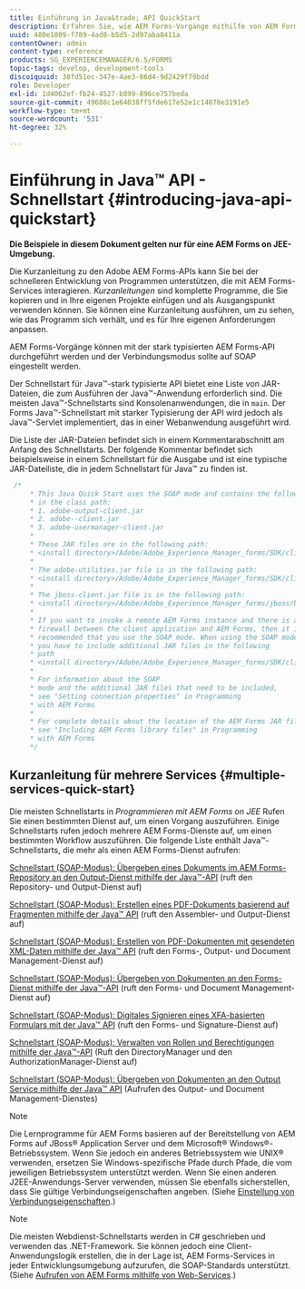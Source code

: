 ```yaml
---
title: Einführung in Java&trade; API QuickStart
description: Erfahren Sie, wie AEM Forms-Vorgänge mithilfe von AEM Forms Java&trade ausgeführt werden können. Eine stark typisierte API ist für die SOAP-Verbindung aktiviert.
uuid: 480e1809-f789-4ad8-b5d5-2d97aba8411a
contentOwner: admin
content-type: reference
products: SG_EXPERIENCEMANAGER/6.5/FORMS
topic-tags: develop, development-tools
discoiquuid: 38fd51ec-347e-4ae3-86d4-9d2429f79bdd
role: Developer
exl-id: 1d4062ef-fb24-4527-b899-896ce757beda
source-git-commit: 49688c1e64038ff5fde617e52e1c14878e3191e5
workflow-type: tm+mt
source-wordcount: '531'
ht-degree: 32%

---
```


# Einführung in Java™ API - Schnellstart {#introducing-java-api-quickstart}

**Die Beispiele in diesem Dokument gelten nur für eine AEM Forms on JEE-Umgebung.**

Die Kurzanleitung zu den Adobe AEM Forms-APIs kann Sie bei der schnelleren Entwicklung von Programmen unterstützen, die mit AEM Forms-Services interagieren. *Kurzanleitungen* sind komplette Programme, die Sie kopieren und in Ihre eigenen Projekte einfügen und als Ausgangspunkt verwenden können. Sie können eine Kurzanleitung ausführen, um zu sehen, wie das Programm sich verhält, und es für Ihre eigenen Anforderungen anpassen.

AEM Forms-Vorgänge können mit der stark typisierten AEM Forms-API durchgeführt werden und der Verbindungsmodus sollte auf SOAP eingestellt werden.

Der Schnellstart für Java™-stark typisierte API bietet eine Liste von JAR-Dateien, die zum Ausführen der Java™-Anwendung erforderlich sind. Die meisten Java™-Schnellstarts sind Konsolenanwendungen, die in `main`. Der Forms Java™-Schnellstart mit starker Typisierung der API wird jedoch als Java™-Servlet implementiert, das in einer Webanwendung ausgeführt wird.

Die Liste der JAR-Dateien befindet sich in einem Kommentarabschnitt am Anfang des Schnellstarts. Der folgende Kommentar befindet sich beispielsweise in einem Schnellstart für die Ausgabe und ist eine typische JAR-Dateiliste, die in jedem Schnellstart für Java™ zu finden ist.

```java
 /*
     * This Java Quick Start uses the SOAP mode and contains the following JAR files
     * in the class path:
     * 1. adobe-output-client.jar
     * 2. adobe--client.jar
     * 3. adobe-usermanager-client.jar
     *
     * These JAR files are in the following path:
     * <install directory>/Adobe/Adobe_Experience_Manager_forms/SDK/client-libs/common
     *
     * The adobe-utilities.jar file is in the following path:
     * <install directory>/Adobe/Adobe_Experience_Manager_forms/SDK/client-libs/jboss
     *
     * The jboss-client.jar file is in the following path:
     * <install directory>/Adobe/Adobe_Experience_Manager_forms/jboss/bin/client
     *
     * If you want to invoke a remote AEM Forms instance and there is a
     * firewall between the client application and AEM Forms, then it is
     * recommended that you use the SOAP mode. When using the SOAP mode,
     * you have to include additional JAR files in the following
     * path
     * <install directory>/Adobe/Adobe_Experience_Manager_forms/SDK/client-libs/thirdparty
     *
     * For information about the SOAP
     * mode and the additional JAR files that need to be included,
     * see "Setting connection properties" in Programming
     * with AEM Forms
     *
     * For complete details about the location of the AEM Forms JAR files,
     * see "Including AEM Forms library files" in Programming
     * with AEM Forms
     */
```

## Kurzanleitung für mehrere Services {#multiple-services-quick-start}

Die meisten Schnellstarts in *Programmieren mit AEM Forms on JEE* Rufen Sie einen bestimmten Dienst auf, um einen Vorgang auszuführen. Einige Schnellstarts rufen jedoch mehrere AEM Forms-Dienste auf, um einen bestimmten Workflow auszuführen. Die folgende Liste enthält Java™-Schnellstarts, die mehr als einen AEM Forms-Dienst aufrufen:

[Schnellstart (SOAP-Modus): Übergeben eines Dokuments im AEM Forms-Repository an den Output-Dienst mithilfe der Java™-API](/help/forms/developing/output-service-java-api-quick.md#quick-start-soap-mode-passing-a-document-located-in-the-repository-to-the-output-service-using-the-java-api) (ruft den Repository- und Output-Dienst auf)

[Schnellstart (SOAP-Modus): Erstellen eines PDF-Dokuments basierend auf Fragmenten mithilfe der Java™ API](/help/forms/developing/output-service-java-api-quick.md#quick-start-soap-mode-creating-a-pdf-document-based-on-fragments-using-the-java-api) (ruft den Assembler- und Output-Dienst auf)

[Schnellstart (SOAP-Modus): Erstellen von PDF-Dokumenten mit gesendeten XML-Daten mithilfe der Java™ API](/help/forms/developing/forms-service-api-quick-starts.md#quick-start-soap-mode-creating-pdf-documents-with-submitted-xml-data-using-the-java-api) (ruft den Forms-, Output- und Document Management-Dienst auf)

[Schnellstart (SOAP-Modus): Übergeben von Dokumenten an den Forms-Dienst mithilfe der Java™-API](/help/forms/developing/forms-service-api-quick-starts.md#quick-start-soap-mode-passing-documents-to-the-forms-service-using-the-java-api) (ruft den Forms- und Document Management-Dienst auf)

[Schnellstart (SOAP-Modus): Digitales Signieren eines XFA-basierten Formulars mit der Java™ API](/help/forms/developing/signature-service-java-api-quick.md#quick-start-soap-mode-digitally-signing-a-xfa-based-form-using-the-java-api) (ruft den Forms- und Signature-Dienst auf)

[Schnellstart (SOAP-Modus): Verwalten von Rollen und Berechtigungen mithilfe der Java™-API](/help/forms/developing/user-manager-java-api-quick.md#quick-start-soap-mode-managing-roles-and-permissions-using-the-java-api) (Ruft den DirectoryManager und den AuthorizationManager-Dienst auf)

[Schnellstart (SOAP-Modus): Übergeben von Dokumenten an den Output Service mithilfe der Java™ API](/help/forms/developing/output-service-java-api-quick.md#quick-start-soap-mode-passing-documents-to-the-output-service-using-the-java-api) (Aufrufen des Output- und Document Management-Dienstes)

>[!NOTE]
>
>Die Lernprogramme für AEM Forms basieren auf der Bereitstellung von AEM Forms auf JBoss® Application Server und dem Microsoft® Windows®-Betriebssystem. Wenn Sie jedoch ein anderes Betriebssystem wie UNIX® verwenden, ersetzen Sie Windows-spezifische Pfade durch Pfade, die vom jeweiligen Betriebssystem unterstützt werden. Wenn Sie einen anderen J2EE-Anwendungs-Server verwenden, müssen Sie ebenfalls sicherstellen, dass Sie gültige Verbindungseigenschaften angeben. (Siehe [Einstellung von Verbindungseigenschaften](/help/forms/developing/invoking-aem-forms-using-java.md#setting-connection-properties).)

>[!NOTE]
>
Die meisten Webdienst-Schnellstarts werden in C# geschrieben und verwenden das .NET-Framework. Sie können jedoch eine Client-Anwendungslogik erstellen, die in der Lage ist, AEM Forms-Services in jeder Entwicklungsumgebung aufzurufen, die SOAP-Standards unterstützt. (Siehe [Aufrufen von AEM Forms mithilfe von Web-Services](/help/forms/developing/invoking-aem-forms-using-web.md#invoking-aem-forms-using-web-services).)
